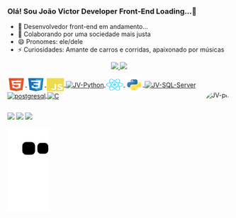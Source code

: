 ### Olá! Sou João Victor Developer Front-End Loading...🚀




- 🌱 Desenvolvedor front-end em andamento...
- 👯 Colaborando por uma sociedade mais justa
- 😄 Pronomes: ele/dele
- ⚡ Curiosidades: Amante de carros e corridas, apaixonado por músicas

<div align="center">
  <a href="https://github.com/DmRllJoao">
  <img height="180em" src="https://github-readme-stats.vercel.app/api?username=DmRllJoao&show_icons=true&theme=dark&include_all_commits=true&count_private=true"/>
  <img height="180em" src="https://github-readme-stats.vercel.app/api/top-langs/?username=DmRllJoao&layout=compact&langs_count=7&theme=dark"/>
</div>

<div style="display: inline_block"><br>
  <img align="center" alt="JV-HTML" height="30" width="40" src="https://raw.githubusercontent.com/devicons/devicon/master/icons/html5/html5-original.svg">
  <img align="center" alt="JV-CSS" height="30" width="40" src="https://raw.githubusercontent.com/devicons/devicon/master/icons/css3/css3-original.svg">
  <img align="center" alt="JV-Js" height="30" width="40" src="https://raw.githubusercontent.com/devicons/devicon/master/icons/javascript/javascript-plain.svg">
  <img align="center" alt="JV-Python" height="30" width="40" src="https://cdn.jsdelivr.net/gh/devicons/devicon/icons/wordpress/wordpress-plain.svg">
  <img align="center" alt="JV-React" height="30" width="40" src="https://raw.githubusercontent.com/devicons/devicon/master/icons/react/react-original.svg">
  <img align="center" alt="JV-Python" height="30" width="40" src="https://raw.githubusercontent.com/devicons/devicon/master/icons/python/python-original.svg">
  <img align="center" alt="JV-SQL-Server" height="30" width="40" src="https://cdn.jsdelivr.net/gh/devicons/devicon/icons/microsoftsqlserver/microsoftsqlserver-plain.svg">
  <img align="center" alt="postgresql" height="30" width="40" src="https://cdn.jsdelivr.net/gh/devicons/devicon/icons/postgresql/postgresql-original.svg">
  <img align="center" alt="C" height="30" width="40" src="https://cdn.jsdelivr.net/gh/devicons/devicon/icons/c/c-original.svg">
  <img align="right" alt="JV-pic" height="150" style="border-radius:50px;" src="https://cdn.discordapp.com/attachments/988556823500038226/1013961821415276584/download20220801210114.png">
</div>

##
  
<div>
  
  <a href="https://www.instagram.com/joaobarrosdm/" target="_blank"><img src="https://img.shields.io/badge/-Instagram-%23E4405F?style=for-the-badge&logo=instagram&logoColor=white"></a>
 	 <a href = "mailto:joaovictor10754321@gmail.com" target="_blank"><img src="https://img.shields.io/badge/-Gmail-%23333?style=for-the-badge&logo=gmail&logoColor=white"></a>
  <a href="https://www.linkedin.com/in/jo%C3%A3o-victor-de-melo-barros-045337207/" target="_blank"><img src="https://img.shields.io/badge/-LinkedIn-%230077B5?style=for-the-badge&logo=linkedin&logoColor=white"></a> 
</div>
  
  
 ![Snake animation](https://github.com/DmRllJoao/DmRllJoao/blob/output/github-contribution-grid-snake.svg) 
